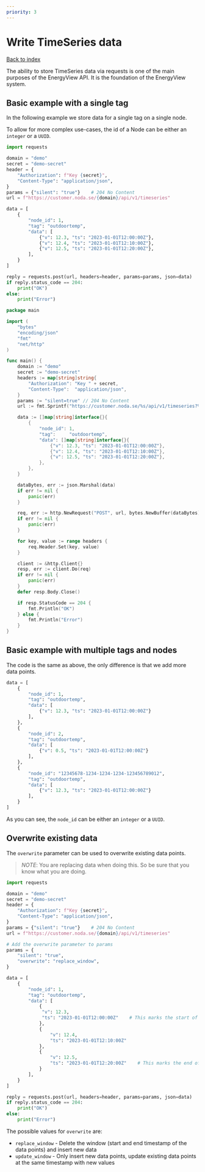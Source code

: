 ```yaml
---
priority: 3
---
```

# Write TimeSeries data

[Back to index](/index.html)

The ability to store TimeSeries data via requests is one of the main purposes of the EnergyView API. It is the foundation of the EnergyView system.


## Basic example with a single tag

In the following example we store data for a single tag on a single node.

To allow for more complex use-cases, the id of a Node can be either an `integer` or a `UUID`.

```python
import requests

domain = "demo"
secret = "demo-secret"
header = {
    "Authorization": f"Key {secret}",
    "Content-Type": "application/json",
}
params = {"silent": "true"}    # 204 No Content
url = f"https://customer.noda.se/{domain}/api/v1/timeseries"

data = [
    {
        "node_id": 1,
        "tag": "outdoortemp",
        "data": [
            {"v": 12.3, "ts": "2023-01-01T12:00:00Z"},
            {"v": 12.4, "ts": "2023-01-01T12:10:00Z"},
            {"v": 12.5, "ts": "2023-01-01T12:20:00Z"},
        ],
    }
]

reply = requests.post(url, headers=header, params=params, json=data)
if reply.status_code == 204:
    print("OK")
else:
    print("Error")
```
```go
package main

import (
    "bytes"
    "encoding/json"
    "fmt"
    "net/http"
)

func main() {
    domain := "demo"
    secret := "demo-secret"
    headers := map[string]string{
        "Authorization": "Key " + secret,
        "Content-Type":  "application/json",
    }
    params := "silent=true" // 204 No Content
    url := fmt.Sprintf("https://customer.noda.se/%s/api/v1/timeseries?%s", domain, params)

    data := []map[string]interface{}{
        {
            "node_id": 1,
            "tag":     "outdoortemp",
            "data": []map[string]interface{}{
                {"v": 12.3, "ts": "2023-01-01T12:00:00Z"},
                {"v": 12.4, "ts": "2023-01-01T12:10:00Z"},
                {"v": 12.5, "ts": "2023-01-01T12:20:00Z"},
            },
        },
    }

    dataBytes, err := json.Marshal(data)
    if err != nil {
        panic(err)
    }

    req, err := http.NewRequest("POST", url, bytes.NewBuffer(dataBytes))
    if err != nil {
        panic(err)
    }

    for key, value := range headers {
        req.Header.Set(key, value)
    }

    client := &http.Client{}
    resp, err := client.Do(req)
    if err != nil {
        panic(err)
    }
    defer resp.Body.Close()

    if resp.StatusCode == 204 {
        fmt.Println("OK")
    } else {
        fmt.Println("Error")
    }
}
```


## Basic example with multiple tags and nodes

The code is the same as above, the only difference is that we add more data points.

```python
data = [
    {
        "node_id": 1,
        "tag": "outdoortemp",
        "data": [
            {"v": 12.3, "ts": "2023-01-01T12:00:00Z"}
        ],
    },
    {
        "node_id": 2,
        "tag": "outdoortemp",
        "data": [
            {"v": 0.5, "ts": "2023-01-01T12:00:00Z"}
        ],
    },
    {
        "node_id": "12345678-1234-1234-1234-123456789012",
        "tag": "outdoortemp",
        "data": [
            {"v": 12.3, "ts": "2023-01-01T12:00:00Z"}
        ],
    }
]
```

As you can see, the `node_id` can be either an `integer` or a `UUID`.


## Overwrite existing data

The `overwrite` parameter can be used to overwrite existing data points.

> *NOTE*: You are replacing data when doing this. So be sure that you know what you are doing.

```python
import requests

domain = "demo"
secret = "demo-secret"
header = {
    "Authorization": f"Key {secret}",
    "Content-Type": "application/json",
}
params = {"silent": "true"}    # 204 No Content
url = f"https://customer.noda.se/{domain}/api/v1/timeseries"

# Add the overwrite parameter to params
params = {
    "silent": "true",
    "overwrite": "replace_window",
}

data = [
    {
        "node_id": 1,
        "tag": "outdoortemp",
        "data": [
            {
             "v": 12.3,
             "ts": "2023-01-01T12:00:00Z"    # This marks the start of the window
            },
            {
                "v": 12.4,
                "ts": "2023-01-01T12:10:00Z"
            },
            {
                "v": 12.5,
                "ts": "2023-01-01T12:20:00Z"    # This marks the end of the window
            }
        ],
    }
]

reply = requests.post(url, headers=header, params=params, json=data)
if reply.status_code == 204:
    print("OK")
else:
    print("Error")
```

The possible values for `overwrite` are:

- `replace_window` - Delete the window (start and end timestamp of the data points) and insert new data 
- `update_window` - Only insert new data points, update existing data points at the same timestamp with new values
